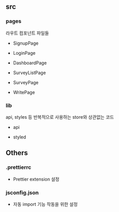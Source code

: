 ## src

### pages

라우트 컴포넌트 파일들

- SignupPage

- LoginPage

- DashboardPage

- SurveyListPage

- SurveyPage

- WritePage

### lib

api, styles 등 반복적으로 사용하는 store와 상관없는 코드

- api

- styled

## Others

### .prettierrc

- Prettier extension 설정

### jsconfig.json

- 자동 import 기능 작동을 위한 설정
